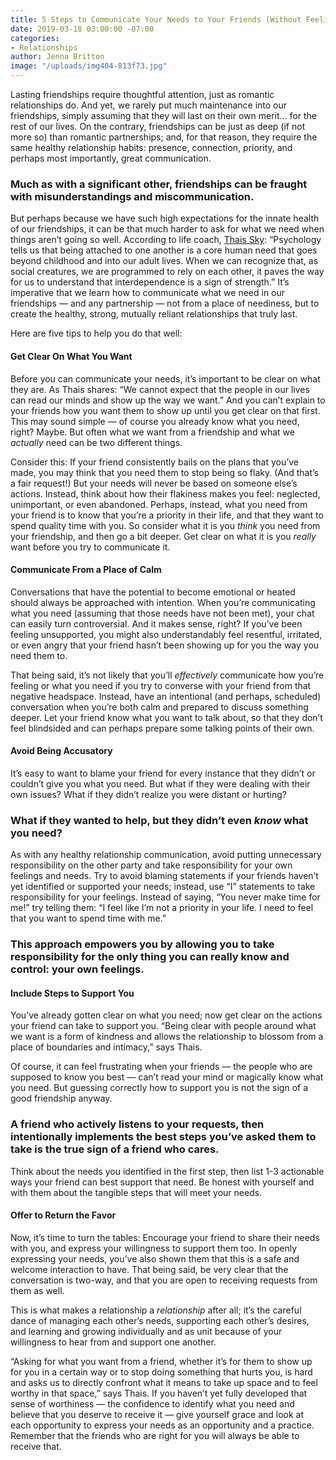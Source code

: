 ```yaml
---
title: 5 Steps to Communicate Your Needs to Your Friends (Without Feeling Needy)
date: 2019-03-18 03:00:00 -07:00
categories:
- Relationships
author: Jenna Britton
image: "/uploads/img404-813f73.jpg"
---
```


Lasting friendships require thoughtful attention, just as romantic relationships do. And yet, we rarely put much maintenance into our friendships, simply assuming that they will last on their own merit... for the rest of our lives. On the contrary, friendships can be just as deep (if not more so) than romantic partnerships; and, for that reason, they require the same healthy relationship habits: presence, connection, priority, and perhaps most importantly, great communication.

### Much as with a significant other, friendships can be fraught with misunderstandings and miscommunication. 

But perhaps because we have such high expectations for the innate health of our friendships, it can be that much harder to ask for what we need when things aren’t going so well. According to life coach, [Thais Sky](https://www.thaissky.com/): “Psychology tells us that being attached to one another is a core human need that goes beyond childhood and into our adult lives. When we can recognize that, as social creatures, we are programmed to rely on each other, it paves the way for us to understand that interdependence is a sign of strength.” It’s imperative that we learn how to communicate what we need in our friendships — and any partnership — not from a place of neediness, but to create the healthy, strong, mutually reliant relationships that truly last.

Here are five tips to help you do that well:

#### Get Clear On What You Want

Before you can communicate your needs, it’s important to be clear on what they are. As Thais shares: “We cannot expect that the people in our lives can read our minds and show up the way we want.” And you can’t explain to your friends how you want them to show up until you get clear on that first. This may sound simple — of course you already know what you need, right? Maybe. But often what we want from a friendship and what we _actually_ need can be two different things.

Consider this: If your friend consistently bails on the plans that you’ve made, you may think that you need them to stop being so flaky. (And that’s a fair request!) But your needs will never be based on someone else’s actions. Instead, think about how their flakiness makes you feel: neglected, unimportant, or even abandoned. Perhaps, instead, what you need from your friend is to know that you’re a priority in their life, and that they want to spend quality time with you. So consider what it is you _think_ you need from your friendship, and then go a bit deeper. Get clear on what it is you _really_ want before you try to communicate it.

#### Communicate From a Place of Calm

Conversations that have the potential to become emotional or heated should always be approached with intention. When you’re communicating what you need (assuming that those needs have not been met), your chat can easily turn controversial. And it makes sense, right? If you’ve been feeling unsupported, you might also understandably feel resentful, irritated, or even angry that your friend hasn’t been showing up for you the way you need them to.

That being said, it’s not likely that you’ll _effectively_ communicate how you’re feeling or what you need if you try to converse with your friend from that negative headspace. Instead, have an intentional (and perhaps, scheduled) conversation when you’re both calm and prepared to discuss something deeper. Let your friend know what you want to talk about, so that they don’t feel blindsided and can perhaps prepare some talking points of their own.

#### Avoid Being Accusatory

It’s easy to want to blame your friend for every instance that they didn’t or couldn’t give you what you need. But what if they were dealing with their own issues? What if they didn’t realize you were distant or hurting? 

### What if they wanted to help, but they didn’t even _know_ what you need?

As with any healthy relationship communication, avoid putting unnecessary responsibility on the other party and take responsibility for your own feelings and needs. Try to avoid blaming statements if your friends haven’t yet identified or supported your needs; instead, use “I” statements to take responsibility for your feelings. Instead of saying, “You never make time for me!” try telling them: “I feel like I’m not a priority in your life. I need to feel that you want to spend time with me.” 

### This approach empowers you by allowing you to take responsibility for the only thing you can really know and control: your own feelings.

#### Include Steps to Support You

You’ve already gotten clear on what you need; now get clear on the actions your friend can take to support you. “Being clear with people around what we want is a form of kindness and allows the relationship to blossom from a place of boundaries and intimacy,” says Thais.

Of course, it can feel frustrating when your friends — the people who are supposed to know you best — can’t read your mind or magically know what you need. But guessing correctly how to support you is not the sign of a good friendship anyway. 

### A friend who actively listens to your requests, then intentionally implements the best steps you’ve asked them to take is the true sign of a friend who cares.

Think about the needs you identified in the first step, then list 1-3 actionable ways your friend can best support that need. Be honest with yourself and with them about the tangible steps that will meet your needs.

#### Offer to Return the Favor

Now, it’s time to turn the tables: Encourage your friend to share their needs with you, and express your willingness to support them too. In openly expressing your needs, you’ve also shown them that this is a safe and welcome interaction to have. That being said, be very clear that the conversation is two-way, and that you are open to receiving requests from them as well. 

This is what makes a relationship a _relationship_ after all; it’s the careful dance of managing each other’s needs, supporting each other’s desires, and learning and growing individually and as unit because of your willingness to hear from and support one another.

“Asking for what you want from a friend, whether it’s for them to show up for you in a certain way or to stop doing something that hurts you, is hard and asks us to directly confront what it means to take up space and to feel worthy in that space,” says Thais. If you haven’t yet fully developed that sense of worthiness — the confidence to identify what you need and believe that you deserve to receive it — give yourself grace and look at each opportunity to express your needs as an opportunity and a practice. Remember that the friends who are right for you will always be able to receive that.